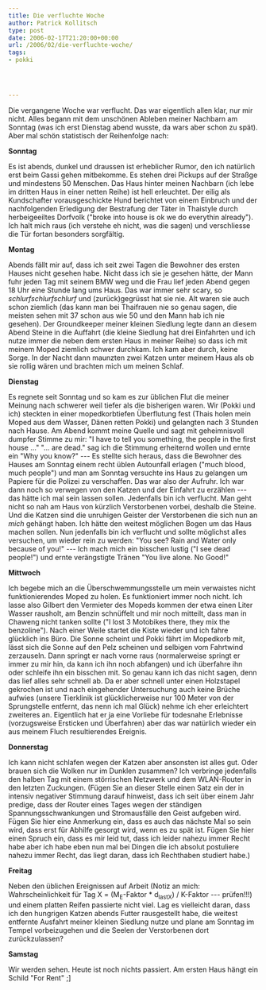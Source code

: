 ```yaml
---
title: Die verfluchte Woche
author: Patrick Kollitsch
type: post
date: 2006-02-17T21:20:00+00:00
url: /2006/02/die-verfluchte-woche/
tags:
- pokki




---
```

Die vergangene Woche war verflucht. Das war eigentlich allen klar, nur mir nicht. Alles begann mit dem unschönen Ableben meiner Nachbarn am Sonntag (was ich erst Dienstag abend wusste, da wars aber schon zu spät). Aber mal schön statistisch der Reihenfolge nach:

**Sonntag**
  
Es ist abends, dunkel und draussen ist erheblicher Rumor, den ich natürlich erst beim Gassi gehen mitbekomme. Es stehen drei Pickups auf der Straßge und mindestens 50 Menschen. Das Haus hinter meinen Nachbarn (ich lebe im dritten Haus in einer netten Reihe) ist hell erleuchtet. Der eilig als Kundschafter vorausgeschickte Hund berichtet von einem Einbruch und der nachfolgenden Erledigung der Bestrafung der Täter in Thaistyle durch herbeigeeiltes Dorfvolk ("broke into house is ok we do everythin already"). Ich halt mich raus (ich verstehe eh nicht, was die sagen) und verschliesse die Tür fortan besonders sorgfältig.

**Montag**
  
Abends fällt mir auf, dass ich seit zwei Tagen die Bewohner des ersten Hauses nicht gesehen habe. Nicht dass ich sie je gesehen hätte, der Mann fuhr jeden Tag mit seinem BMW weg und die Frau lief jeden Abend gegen 18 Uhr eine Stunde lang ums Haus. Das war immer sehr scary, so _schlurfschlurfschlurf_ und (zurück)gegrüsst hat sie nie. Alt waren sie auch schon ziemlich (das kann man bei Thaifrauen nie so genau sagen, die meisten sehen mit 37 schon aus wie 50 und den Mann hab ich nie gesehen). Der Groundkeeper meiner kleinen Siedlung legte dann an diesem Abend Steine in die Auffahrt (die kleine Siedlung hat drei Einfahrten und ich nutze immer die neben dem ersten Haus in meiner Reihe) so dass ich mit meinem Moped ziemlich schwer durchkam. Ich kam aber durch, keine Sorge. In der Nacht dann maunzten zwei Katzen unter meinem Haus als ob sie rollig wären und brachten mich um meinen Schlaf.

**Dienstag** 
  
Es regnete seit Sonntag und so kam es zur üblichen Flut die meiner Meinung nach schwerer weil tiefer als die bisherigen waren. Wir (Pokki und ich) steckten in einer mopedkorbtiefen Überflutung fest (Thais holen mein Moped aus dem Wasser, Dänen retten Pokki) und gelangten nach 3 Stunden nach Hause. Am Abend kommt meine Quelle und sagt mit geheimnisvoll dumpfer Stimme zu mir: "I have to tell you something, the people in the first house ..." "... are dead." sag ich die Stimmung erheiternd wollen und ernte ein "Why you know?" --- Es stellte sich heraus, dass die Bewohner des Hauses am Sonntag einem recht üblen Autounfall erlagen ("much blood, much people") und man am Sonntag versuchte ins Haus zu gelangen um Papiere für die Polizei zu verschaffen. Das war also der Aufruhr. Ich war dann noch so verwegen von den Katzen und der Einfahrt zu erzählen --- das hätte ich mal sein lassen sollen. Jedenfalls bin ich verflucht. Man geht nicht so nah am Haus von kürzlich Verstorbenen vorbei, deshalb die Steine. Und die Katzen sind die unruhigen Geister der Verstorbenen die sich nun an _mich_ gehängt haben. Ich hätte den weitest möglichen Bogen um das Haus machen sollen. Nun jedenfalls bin ich verflucht und sollte möglichst alles versuchen, um wieder rein zu werden: "You see? Rain and Water only because of you!" --- Ich mach mich ein bisschen lustig ("I see dead people!") und ernte verängstigte Tränen "You live alone. No Good!"

**Mittwoch**
  
Ich begebe mich an die Überschwemmungsstelle um mein verwaistes nicht funktionierendes Moped zu holen. Es funktioniert immer noch nicht. Ich lasse also Gilbert den Vermieter des Mopeds kommen der etwa einen Liter Wasser rausholt, am Benzin schnüffelt und mir noch mitteilt, dass man in Chaweng nicht tanken sollte ("I lost 3 Motobikes there, they mix the benzoline"). Nach einer Weile startet die Kiste wieder und ich fahre glücklich ins Büro. Die Sonne scheint und Pokki fährt im Mopedkorb mit, lässt sich die Sonne auf den Pelz scheinen und selbigen vom Fahrtwind zerzauseln. Dann springt er nach vorne raus (normalerweise springt er immer zu mir hin, da kann ich ihn noch abfangen) und ich überfahre ihn oder schleife ihn ein bisschen mit. So genau kann ich das nicht sagen, denn das lief alles sehr schnell ab. Da er aber schnell unter einen Holzstapel gekrochen ist und nach eingehender Untersuchung auch keine Brüche aufwies (unsere Tierklinik ist glücklicherweise nur 100 Meter von der Sprungstelle entfernt, das nenn ich mal Glück) nehme ich eher erleichtert zweiteres an. Eigentlich hat er ja eine Vorliebe für todesnahe Erlebnisse (vorzugsweise Ersticken und Überfahren) aber das war natürlich wieder ein aus meinem Fluch resultierendes Ereignis.

**Donnerstag**
  
Ich kann nicht schlafen wegen der Katzen aber ansonsten ist alles gut. Oder brauen sich die Wolken nur im Dunklen zusammen? Ich verbringe jedenfalls den halben Tag mit einem störrischen Netzwerk und dem WLAN-Router in den letzten Zuckungen. (Fügen Sie an dieser Stelle einen Satz ein der in intensiv negativer Stimmung darauf hinweist, dass ich seit über einem Jahr predige, dass der Router eines Tages wegen der ständigen Spannungsschwankungen und Stromausfälle den Geist aufgeben wird. Fügen Sie hier eine Anmerkung ein, dass es auch das nächste Mal so sein wird, dass erst für Abhilfe gesorgt wird, wenn es zu spät ist. Fügen Sie hier einen Spruch ein, dass es mir leid tut, dass ich leider nahezu immer Recht habe aber ich habe eben nun mal bei Dingen die ich absolut postuliere nahezu immer Recht, das liegt daran, dass ich Rechthaben studiert habe.)

**Freitag** 
  
Neben den üblichen Ereignissen auf Arbeit (Notiz an mich: Wahrscheinlichkeit für Tag X = (M<sub>E</sub>-Faktor * d<sub>lastX</sub>) / K-Faktor --- prüfen!!!) und einem platten Reifen passierte nicht viel. Lag es vielleicht daran, dass ich den hungrigen Katzen abends Futter rausgestellt habe, die weitest entfernte Ausfahrt meiner kleinen Siedlung nutze und plane am Sonntag im Tempel vorbeizugehen und die Seelen der Verstorbenen dort zurückzulassen?

**Samstag**
  
Wir werden sehen. Heute ist noch nichts passiert. Am ersten Haus hängt ein Schild "For Rent" ;]
